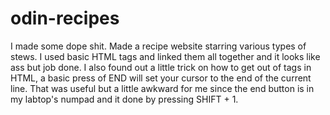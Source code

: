 # odin-recipes

I made some dope shit. Made a recipe website starring various types of stews.
I used basic HTML tags and linked them all together and it looks like ass but job done.
I also found out a little trick on how to get out of tags in HTML, a basic press of END will set your cursor to the end of the current line.
That was useful but a little awkward for me since the end button is in my labtop's numpad and it done by pressing SHIFT + 1.
